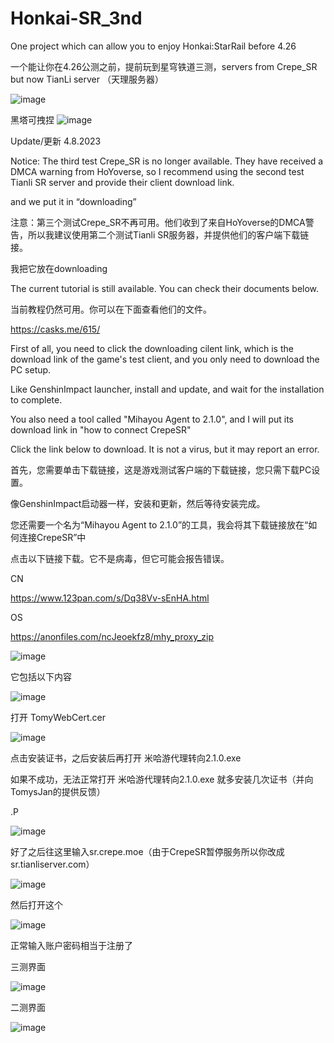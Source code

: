# Honkai-SR_3nd
One project which can allow you to enjoy Honkai:StarRail before 4.26

一个能让你在4.26公测之前，提前玩到星穹铁道三测，servers from Crepe_SR but now TianLi server （天理服务器）

![image](https://user-images.githubusercontent.com/72502875/230724484-195d278e-2e73-47ac-a0a8-0beee2a96d78.png)


黑塔可拽捏
![image](https://user-images.githubusercontent.com/72502875/230723304-3920c5ea-4af2-4ca2-85ca-83f5dcff70bc.png)


Update/更新 4.8.2023

Notice: The third test Crepe_SR is no longer available. They have received a DMCA warning from HoYoverse, so I recommend using the second test Tianli SR server and provide their client download link.

and we put it in “downloading”

注意：第三个测试Crepe_SR不再可用。他们收到了来自HoYoverse的DMCA警告，所以我建议使用第二个测试Tianli SR服务器，并提供他们的客户端下载链接。

我把它放在downloading

The current tutorial is still available. You can check their documents below.

当前教程仍然可用。你可以在下面查看他们的文件。

https://casks.me/615/


First of all, you need to click the downloading cilent link, which is the download link of the game's test client, and you only need to download the PC setup.

Like GenshinImpact launcher, install and update, and wait for the installation to complete.

You also need a tool called "Mihayou Agent to 2.1.0", and I will put its download link in "how to connect CrepeSR"

Click the link below to download. It is not a virus, but it may report an error.

首先，您需要单击下载链接，这是游戏测试客户端的下载链接，您只需下载PC设置。

像GenshinImpact启动器一样，安装和更新，然后等待安装完成。

您还需要一个名为“Mihayou Agent to 2.1.0”的工具，我会将其下载链接放在“如何连接CrepeSR”中

点击以下链接下载。它不是病毒，但它可能会报告错误。

CN

https://www.123pan.com/s/Dq38Vv-sEnHA.html

OS

https://anonfiles.com/ncJeoekfz8/mhy_proxy_zip

![image](https://user-images.githubusercontent.com/72502875/230722390-bbeb2ee2-a2af-4412-93b9-d2a453f12506.png)


它包括以下内容


![image](https://user-images.githubusercontent.com/72502875/230723890-d79c5839-c2f5-4558-9cbc-ea225cdbc196.png)


打开 TomyWebCert.cer

![image](https://user-images.githubusercontent.com/72502875/230724068-7d9fd5cf-edc9-404e-b662-a45b5a54f5ee.png)

点击安装证书，之后安装后再打开  米哈游代理转向2.1.0.exe

如果不成功，无法正常打开 米哈游代理转向2.1.0.exe 就多安装几次证书（并向TomysJan的提供反馈）

.P

![image](https://user-images.githubusercontent.com/72502875/230724248-e741a428-4996-4e3e-8ec7-a2f2d713701e.png)

好了之后往这里输入sr.crepe.moe（由于CrepeSR暂停服务所以你改成sr.tianliserver.com）

![image](https://user-images.githubusercontent.com/72502875/230724285-478f6cd5-9f3e-409c-8685-107c02b11880.png)

然后打开这个

![image](https://user-images.githubusercontent.com/72502875/230724379-82e6e674-4431-4ac3-937a-99906af8e0cb.png)

正常输入账户密码相当于注册了

三测界面

![image](https://user-images.githubusercontent.com/72502875/230724736-6485e0fd-cc38-4e33-9f7f-570df7466c1c.png)


二测界面

![image](https://user-images.githubusercontent.com/72502875/230724369-affa5711-212e-4418-86f0-ea863846dc9d.png)



